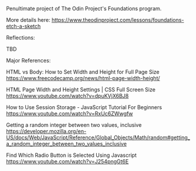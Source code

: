 Penultimate project of The Odin Project's Foundations program.

More details here: https://www.theodinproject.com/lessons/foundations-etch-a-sketch


Reflections:

TBD


Major References:

HTML vs Body: How to Set Width and Height for Full Page Size
https://www.freecodecamp.org/news/html-page-width-height/

HTML Page Width and Height Settings | CSS Full Screen Size
https://www.youtube.com/watch?v=dpuKVjX6BJ8

How to Use Session Storage - JavaScript Tutorial For Beginners
https://www.youtube.com/watch?v=RxUc6ZWwgfw

Getting a random integer between two values, inclusive
https://developer.mozilla.org/en-US/docs/Web/JavaScript/Reference/Global_Objects/Math/random#getting_a_random_integer_between_two_values_inclusive

Find Which Radio Button is Selected Using Javascript
https://www.youtube.com/watch?v=J254pngGt6E